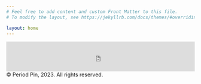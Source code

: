 ```yaml
---
# Feel free to add content and custom Front Matter to this file.
# To modify the layout, see https://jekyllrb.com/docs/themes/#overriding-theme-defaults

layout: home
---
```

<iframe width="100%" height="80vh" src="https://periodpin.shinyapps.io/mapDemo/" frameborder="0" allowfullscreen="1" allow="geolocation *"> </iframe>

<br>
© Period Pin, 2023. All rights reserved.